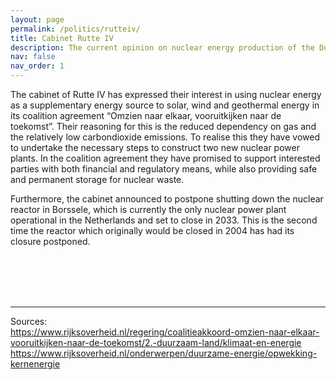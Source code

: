 ```yaml
---
layout: page
permalink: /politics/rutteiv/
title: Cabinet Rutte IV
description: The current opinion on nuclear energy production of the Dutch government.
nav: false
nav_order: 1
---
```


The cabinet of Rutte IV has expressed their interest in using nuclear energy as a supplementary energy source to solar, wind and geothermal energy in its coalition agreement “Omzien naar elkaar, vooruitkijken naar de toekomst”. Their reasoning for this is the reduced dependency on gas and the relatively low carbondioxide emissions. To realise this they have vowed to undertake the necessary steps to construct two new nuclear power plants. In the coalition agreement they have promised to support interested parties with both financial and regulatory means, while also providing safe and permanent storage for nuclear waste.

Furthermore, the cabinet announced to postpone shutting down the nuclear reactor in Borssele, which is currently the only nuclear power plant operational in the Netherlands and set to close in 2033. This is the second time the reactor which originally would be closed in 2004 has had its closure postponed.

<br><br><br><br>

***

Sources:<br>
https://www.rijksoverheid.nl/regering/coalitieakkoord-omzien-naar-elkaar-vooruitkijken-naar-de-toekomst/2.-duurzaam-land/klimaat-en-energie<br>
https://www.rijksoverheid.nl/onderwerpen/duurzame-energie/opwekking-kernenergie


